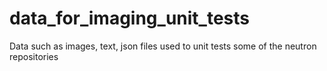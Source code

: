# data_for_imaging_unit_tests
Data such as images, text, json files used to unit tests some of the neutron repositories
